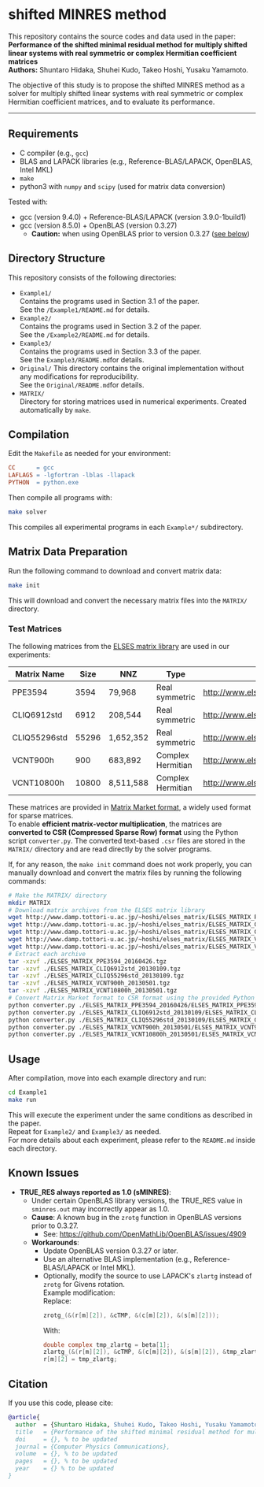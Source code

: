 # shifted MINRES method

This repository contains the source codes and data used in the paper:  
**Performance of the shifted minimal residual method for multiply shifted linear systems with real symmetric or complex Hermitian coefficient matrices**  
**Authors:** Shuntaro Hidaka, Shuhei Kudo, Takeo Hoshi, Yusaku Yamamoto.

The objective of this study is to propose the shifted MINRES method as a solver for multiply shifted linear systems with real symmetric or complex Hermitian coefficient matrices, and to evaluate its performance.

---

## Requirements
- C compiler (e.g., `gcc`)
- BLAS and LAPACK libraries (e.g., Reference-BLAS/LAPACK, OpenBLAS, Intel MKL)
- `make`
- python3 with `numpy` and `scipy` (used for matrix data conversion)

Tested with:
- gcc (version 9.4.0) + Reference-BLAS/LAPACK (version 3.9.0-1build1)
- gcc (version 8.5.0) + OpenBLAS (version 0.3.27)
  - **Caution:** when using OpenBLAS prior to version 0.3.27 ([see below](https://github.com/ShunHidaka/shifted-MINRES-method/edit/main/article/README.md#known-issues))

## Directory Structure
This repository consists of the following directories:
- `Example1/`  
  Contains the programs used in Section 3.1 of the paper.  
  See the `/Example1/README.md` for details.
- `Example2/`  
  Contains the programs used in Section 3.2 of the paper.  
  See the `/Example2/README.md` for details.
- `Example3/`  
  Contains the programs used in Section 3.3 of the paper.  
  See the `Example3/README.md`for details.
- `Original/`
  This directory contains the original implementation without any modifications for reproducibility.  
  See the `Original/README.md`for details.
- `MATRIX/`  
  Directory for storing matrices used in numerical experiments. Created automatically by `make`.

## Compilation
Edit the `Makefile` as needed for your environment:
```makefile
CC      = gcc
LAFLAGS = -lgfortran -lblas -llapack
PYTHON  = python.exe
```
Then compile all programs with:
```bash
make solver
```
This compiles all experimental programs in each `Example*/` subdirectory.

## Matrix Data Preparation
Run the following command to download and convert matrix data:
```bash
make init
```
This will download and convert the necessary matrix files into the `MATRIX/` directory.  

### Test Matrices
The following matrices from the [ELSES matrix library](http://www.elses.jp/matrix/) are used in our experiments:

| Matrix Name      | Size    | NNZ        | Type              | Link                                     |
|------------------|---------|------------|-------------------|------------------------------------------|
| PPE3594          | 3594    | 79,968     | Real symmetric    | http://www.elses.jp/matrix/#PPE3594      |
| CLIQ6912std      | 6912    | 208,544    | Real symmetric    | http://www.elses.jp/matrix/#CLIQ6912std  |
| CLIQ55296std     | 55296   | 1,652,352  | Real symmetric    | http://www.elses.jp/matrix/#CLIQ55296std |
| VCNT900h         | 900     | 683,892    | Complex Hermitian | http://www.elses.jp/matrix/#VCNT900h     |
| VCNT10800h       | 10800   | 8,511,588  | Complex Hermitian | http://www.elses.jp/matrix/#VCNT10800h   |

These matrices are provided in [Matrix Market format](https://math.nist.gov/MatrixMarket/), a widely used format for sparse matrices.  
To enable **efficient matrix-vector multiplication**, the matrices are **converted to CSR (Compressed Sparse Row) format** using the Python script `converter.py`.
The converted text-based `.csr` files are stored in the `MATRIX/` directory and are read directly by the solver programs.

If, for any reason, the `make init` command does not work properly, you can manually download and convert the matrix files by running the following commands:
```bash
# Make the MATRIX/ directory
mkdir MATRIX
# Download matrix archives from the ELSES matrix library
wget http://www.damp.tottori-u.ac.jp/~hoshi/elses_matrix/ELSES_MATRIX_PPE3594_20160426.tgz
wget http://www.damp.tottori-u.ac.jp/~hoshi/elses_matrix/ELSES_MATRIX_CLIQ6912std_20130109.tgz
wget http://www.damp.tottori-u.ac.jp/~hoshi/elses_matrix/ELSES_MATRIX_CLIQ55296std_20130109.tgz
wget http://www.damp.tottori-u.ac.jp/~hoshi/elses_matrix/ELSES_MATRIX_VCNT900h_20130501.tgz
wget http://www.damp.tottori-u.ac.jp/~hoshi/elses_matrix/ELSES_MATRIX_VCNT10800h_20130501.tgz
# Extract each archive
tar -xzvf ./ELSES_MATRIX_PPE3594_20160426.tgz
tar -xzvf ./ELSES_MATRIX_CLIQ6912std_20130109.tgz
tar -xzvf ./ELSES_MATRIX_CLIQ55296std_20130109.tgz
tar -xzvf ./ELSES_MATRIX_VCNT900h_20130501.tgz
tar -xzvf ./ELSES_MATRIX_VCNT10800h_20130501.tgz
# Convert Matrix Market format to CSR format using the provided Python script
python converter.py ./ELSES_MATRIX_PPE3594_20160426/ELSES_MATRIX_PPE3594_20160426_A.mtx MATRIX/PPE3594_A.csr
python converter.py ./ELSES_MATRIX_CLIQ6912std_20130109/ELSES_MATRIX_CLIQ6912std_A.mtx MATRIX/CLIQ6912std_A.csr
python converter.py ./ELSES_MATRIX_CLIQ55296std_20130109/ELSES_MATRIX_CLIQ55296std_A.mtx MATRIX/CLIQ55296std_A.csr
python converter.py ./ELSES_MATRIX_VCNT900h_20130501/ELSES_MATRIX_VCNT900h_A.mtx MATRIX/VCNT900h_A.csr
python converter.py ./ELSES_MATRIX_VCNT10800h_20130501/ELSES_MATRIX_VCNT10800h_A.mtx MATRIX/VCNT10800h_A.csr
```

## Usage
After compilation, move into each example directory and run:
```bash
cd Example1
make run
```
This will execute the experiment under the same conditions as described in the paper.  
Repeat for `Example2/` and `Example3/` as needed.  
For more details about each experiment, please refer to the `README.md` inside each directory.

## Known Issues
- **TRUE_RES always reported as 1.0 (sMINRES)**:
  - Under certain OpenBLAS library versions, the TRUE_RES value in `sminres.out` may incorrectly appear as 1.0.
  - **Cause**: A known bug in the `zrotg` function in OpenBLAS versions prior to 0.3.27.
    - See: https://github.com/OpenMathLib/OpenBLAS/issues/4909
  - **Workarounds**:
    - Update OpenBLAS version 0.3.27 or later.
    - Use an alternative BLAS implementation (e.g., Reference-BLAS/LAPACK or Intel MKL).
    - Optionally, modify the source to use LAPACK's `zlartg` instead of `zrotg` for Givens rotation.  
      Example modification:  
      Replace:
      ```c
      zrotg_(&(r[m][2]), &cTMP, &(c[m][2]), &(s[m][2]));
      ```
      With:
      ```c
      double complex tmp_zlartg = beta[1];
      zlartg_(&(r[m][2]), &cTMP, &(c[m][2]), &(s[m][2]), &tmp_zlartg);
      r[m][2] = tmp_zlartg;
      ```

## Citation
If you use this code, please cite:
``` bibtex
@article{
  author  = {Shuntaro Hidaka, Shuhei Kudo, Takeo Hoshi, Yusaku Yamamoto},
  title   = {Performance of the shifted minimal residual method for multiply shifted linear systems with real symmetric or complex Hermitian coefficient matrices},
  doi     = {}, % to be updated
  journal = {Computer Physics Communications},
  volume  = {}, % to be updated
  pages   = {}, % to be updated
  year    = {} % to be updated
}
```

